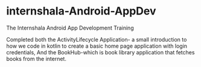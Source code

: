 # internshala-Android-AppDev
The Internshala Android App Development Training

Completed both the ActivityLifecycle Application- a small introduction to how we code in kotlin to create a basic home page application with login credentials, And the BookHub-which is book library application that fetches books from the internet.
